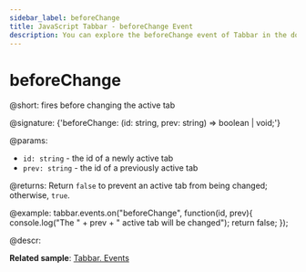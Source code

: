 ```yaml
---
sidebar_label: beforeChange
title: JavaScript Tabbar - beforeChange Event
description: You can explore the beforeChange event of Tabbar in the documentation of the DHTMLX JavaScript UI library. Browse developer guides and API reference, try out code examples and live demos, and download a free 30-day evaluation version of DHTMLX Suite 7.
---
```


# beforeChange

@short: fires before changing the active tab

@signature: {'beforeChange: (id: string, prev: string) => boolean | void;'}

@params:
- `id: string` - the id of a newly active tab
- `prev: string` - the id of a previously active tab

@returns:
Return `false` to prevent an active tab from being changed; otherwise, `true`.

@example:
tabbar.events.on("beforeChange", function(id, prev){
    console.log("The " + prev + " active tab will be changed");
    return false;
});

@descr:

**Related sample**: [Tabbar. Events](https://snippet.dhtmlx.com/dld2qo1m)
